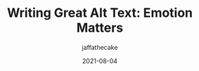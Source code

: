 ---
author: jaffathecake
date: 2021-08-04
eleventyExcludeFromCollections: true
layout: post.njk
tags:
  - accessibility
  - user-experience
target_url: https://jakearchibald.com/2021/great-alt-text/
title: "Writing Great Alt Text: Emotion Matters"
---